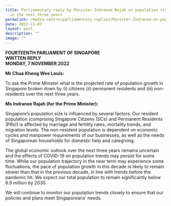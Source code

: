 ```yaml
---
title: Parliamentary reply by Minister Indranee Rajah on population trajectory
  in the next three years
permalink: /media-centre/parliamentary-replies/Minister-Indranee-on-population-trajectory-in-next-three-years/
date: 2022-11-07
layout: post
description: ""
image: ""
---
```

**FOURTEENTH PARLIAMENT OF SINGAPORE**  
**WRITTEN REPLY**  
**MONDAY, 7 NOVEMBER 2022**

 **Mr Chua Kheng Wee Louis:**

To ask the Prime Minister what is the projected rate of population growth in Singapore broken down by (i) citizens (ii) permanent residents and (iii) non-residents over the next three years.

**Ms Indranee Rajah (for the Prime Minister):**

Singapore’s population size is influenced by several factors. Our resident population (comprising Singapore Citizens (SCs) and Permanent Residents (PRs)) is affected by marriage and fertility rates, mortality trends, and migration levels. The non-resident population is dependent on economic cycles and manpower requirements of our businesses, as well as the needs of Singaporean households for domestic help and caregiving.

The global economic outlook over the next three years remains uncertain and the effects of COVID-19 on population trends may persist for some time. While our population trajectory in the near term may experience some fluctuations, the pace of population growth in this decade is likely to remain slower than that in the previous decade, in line with trends before the pandemic hit. We expect our total population to remain significantly below 6.9 million by 2030.

We will continue to monitor our population trends closely to ensure that our policies and plans meet Singaporeans’ needs.